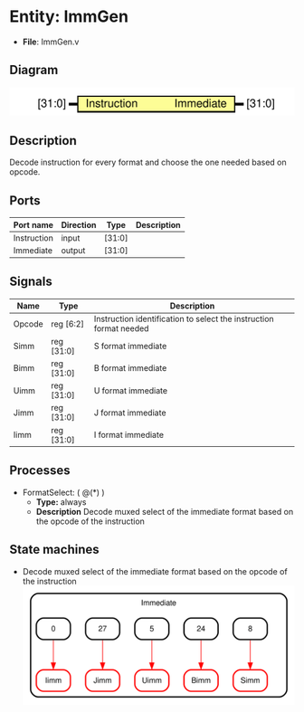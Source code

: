 # Entity: ImmGen

- **File**: ImmGen.v
## Diagram

![Diagram](ImmGen.svg "Diagram")
## Description

 Decode instruction for every format and choose the one needed based on opcode.

## Ports

| Port name   | Direction | Type   | Description |
| ----------- | --------- | ------ | ----------- |
| Instruction | input     | [31:0] |             |
| Immediate   | output    | [31:0] |             |
## Signals

| Name   | Type       | Description                                                        |
| ------ | ---------- | ------------------------------------------------------------------ |
| Opcode | reg [6:2]  | Instruction identification to select the instruction format needed |
| Simm   | reg [31:0] | S format immediate                                                 |
| Bimm   | reg [31:0] | B format immediate                                                 |
| Uimm   | reg [31:0] | U format immediate                                                 |
| Jimm   | reg [31:0] | J format immediate                                                 |
| Iimm   | reg [31:0] | I format immediate                                                 |
## Processes
- FormatSelect: ( @(*) )
  - **Type:** always
  - **Description**
  Decode muxed select of the immediate format based on the opcode of the instruction 
## State machines

- Decode muxed select of the immediate format based on the opcode of the instruction![Diagram_state_machine_0]( stm_ImmGen_00.svg "Diagram")